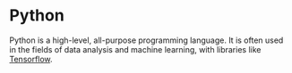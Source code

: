 # Python

Python is a high-level, all-purpose programming language. It is often used in the fields of data analysis and machine learning, with libraries like [Tensorflow](https://www.tensorflow.org/).
